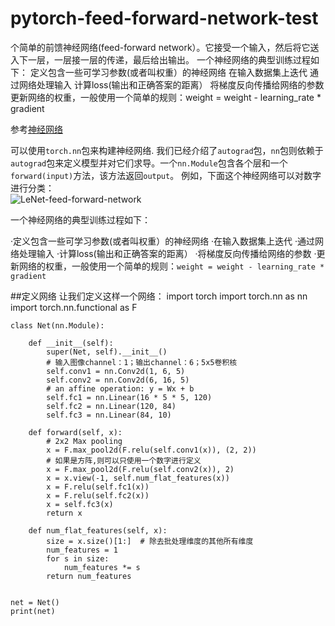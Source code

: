 # pytorch-feed-forward-network-test
个简单的前馈神经网络(feed-forward network）。它接受一个输入，然后将它送入下一层，一层接一层的传递，最后给出输出。  一个神经网络的典型训练过程如下：  定义包含一些可学习参数(或者叫权重）的神经网络 在输入数据集上迭代 通过网络处理输入 计算loss(输出和正确答案的距离） 将梯度反向传播给网络的参数 更新网络的权重，一般使用一个简单的规则：weight = weight - learning_rate * gradient

参考[神经网络](https://pytorch.apachecn.org/docs/1.4/blitz/neural_networks_tutorial.html)    

可以使用`torch.nn`包来构建神经网络.
我们已经介绍了`autograd`包，`nn`包则依赖于`autograd`包来定义模型并对它们求导。一个`nn.Module`包含各个层和一个`forward(input)`方法，该方法返回`output`。
例如，下面这个神经网络可以对数字进行分类：  
![LeNet-feed-forward-network](https://pytorch.org/tutorials/_images/mnist.png)

一个神经网络的典型训练过程如下：

  ·定义包含一些可学习参数(或者叫权重）的神经网络
  ·在输入数据集上迭代
  ·通过网络处理输入
  ·计算loss(输出和正确答案的距离）
  ·将梯度反向传播给网络的参数
  ·更新网络的权重，一般使用一个简单的规则：`weight = weight - learning_rate * gradient`

##定义网络
让我们定义这样一个网络：
    import torch
    import torch.nn as nn
    import torch.nn.functional as F

    class Net(nn.Module):
    
        def __init__(self):
            super(Net, self).__init__()
            # 输入图像channel：1；输出channel：6；5x5卷积核
            self.conv1 = nn.Conv2d(1, 6, 5)
            self.conv2 = nn.Conv2d(6, 16, 5)
            # an affine operation: y = Wx + b
            self.fc1 = nn.Linear(16 * 5 * 5, 120)
            self.fc2 = nn.Linear(120, 84)
            self.fc3 = nn.Linear(84, 10)
    
        def forward(self, x):
            # 2x2 Max pooling
            x = F.max_pool2d(F.relu(self.conv1(x)), (2, 2))
            # 如果是方阵,则可以只使用一个数字进行定义
            x = F.max_pool2d(F.relu(self.conv2(x)), 2)
            x = x.view(-1, self.num_flat_features(x))
            x = F.relu(self.fc1(x))
            x = F.relu(self.fc2(x))
            x = self.fc3(x)
            return x
    
        def num_flat_features(self, x):
            size = x.size()[1:]  # 除去批处理维度的其他所有维度
            num_features = 1
            for s in size:
                num_features *= s
            return num_features
    
    
    net = Net()
    print(net)
